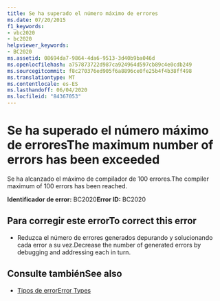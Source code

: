 ```yaml
---
title: Se ha superado el número máximo de errores
ms.date: 07/20/2015
f1_keywords:
- vbc2020
- bc2020
helpviewer_keywords:
- BC2020
ms.assetid: 08694da7-9864-4da6-9513-3d40b9ba046d
ms.openlocfilehash: a757873722d987ca924964d597cb89c4e0cdb249
ms.sourcegitcommit: f8c270376ed905f6a8896ce0fe25b4f4b38ff498
ms.translationtype: MT
ms.contentlocale: es-ES
ms.lasthandoff: 06/04/2020
ms.locfileid: "84367053"
---
```

# <a name="the-maximum-number-of-errors-has-been-exceeded"></a><span data-ttu-id="6ae2a-102">Se ha superado el número máximo de errores</span><span class="sxs-lookup"><span data-stu-id="6ae2a-102">The maximum number of errors has been exceeded</span></span>
<span data-ttu-id="6ae2a-103">Se ha alcanzado el máximo de compilador de 100 errores.</span><span class="sxs-lookup"><span data-stu-id="6ae2a-103">The compiler maximum of 100 errors has been reached.</span></span>  
  
 <span data-ttu-id="6ae2a-104">**Identificador de error:** BC2020</span><span class="sxs-lookup"><span data-stu-id="6ae2a-104">**Error ID:** BC2020</span></span>  
  
## <a name="to-correct-this-error"></a><span data-ttu-id="6ae2a-105">Para corregir este error</span><span class="sxs-lookup"><span data-stu-id="6ae2a-105">To correct this error</span></span>  
  
- <span data-ttu-id="6ae2a-106">Reduzca el número de errores generados depurando y solucionando cada error a su vez.</span><span class="sxs-lookup"><span data-stu-id="6ae2a-106">Decrease the number of generated errors by debugging and addressing each in turn.</span></span>  
  
## <a name="see-also"></a><span data-ttu-id="6ae2a-107">Consulte también</span><span class="sxs-lookup"><span data-stu-id="6ae2a-107">See also</span></span>

- [<span data-ttu-id="6ae2a-108">Tipos de error</span><span class="sxs-lookup"><span data-stu-id="6ae2a-108">Error Types</span></span>](../programming-guide/language-features/error-types.md)
